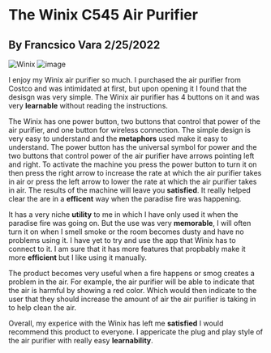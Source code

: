 # The Winix C545 Air Purifier
## By Francsico Vara 2/25/2022

![Winix](https://user-images.githubusercontent.com/98430657/155831472-6bdb99a5-ada0-46eb-ba7e-6bf9937e5d6b.jpeg)
![image](https://user-images.githubusercontent.com/98430657/168919511-6352bf4a-9a9d-475b-b299-4cd25dca0c07.png)


I enjoy my Winix air purifier so much. I purchased the air purifier from Costco and was intimidated at first, but upon opening it I found that the desisgn was very simple. The Winix air purifier has 4 buttons on it and was very **learnable** without reading the instructions. 

The Winix has one power button, two buttons that control that power of the air purifier, and one button for wireless connection. The simple design is very easy to understand and the **metaphors** used make it easy to understand. The power button has the universal symbol for power and the two buttons that control power of the air purifier have arrows pointing left and right. To activate the machine you press the power button to turn it on then press the right arrow to increase the rate at which the air purifier takes in air or press the left arrow to lower the rate at which the air purifier takes in air. The results of the machine will leave you **satisfied**. It really helped clear the are in a **efficent** way when the paradise fire was happening. 

It has a very niche **utility** to me in which I have only used it when the paradise fire was going on. But the use was very **memorable**, I will often turn it on when I smell smoke or the room becomes dusty and have no problems using it. I have yet to try and use the app that Winix has to connect to it. I am sure that it has more features that propbably make it more **efficient** but I like using it manually. 

The product becomes very useful when a fire happens or smog creates a problem in the air. For example, the air purifier will be able to indicate that the air is harmful by showing a red color. Which would then indicate to the user that they should increase the amount of air the air purifier is taking in to help clean the air. 

Overall, my experice with the Winix has left me **satisfied** I would recommend this product to everyone. I appericate the plug and play style of the air purifier with really easy **learnability**. 
